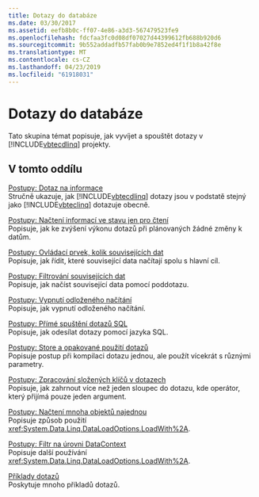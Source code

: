 ```yaml
---
title: Dotazy do databáze
ms.date: 03/30/2017
ms.assetid: eefb8b0c-ff07-4e86-a3d3-567479523fe9
ms.openlocfilehash: fdcfaa3fc0d08df07027d44399612fb688b920d6
ms.sourcegitcommit: 9b552addadfb57fab0b9e7852ed4f1f1b8a42f8e
ms.translationtype: MT
ms.contentlocale: cs-CZ
ms.lasthandoff: 04/23/2019
ms.locfileid: "61918031"
---
```

# <a name="querying-the-database"></a>Dotazy do databáze
Tato skupina témat popisuje, jak vyvíjet a spouštět dotazy v [!INCLUDE[vbtecdlinq](../../../../../../includes/vbtecdlinq-md.md)] projekty.  
  
## <a name="in-this-section"></a>V tomto oddílu  
 [Postupy: Dotaz na informace](../../../../../../docs/framework/data/adonet/sql/linq/how-to-query-for-information.md)  
 Stručně ukazuje, jak [!INCLUDE[vbtecdlinq](../../../../../../includes/vbtecdlinq-md.md)] dotazy jsou v podstatě stejný jako [!INCLUDE[vbteclinq](../../../../../../includes/vbteclinq-md.md)] dotazuje obecně.  
  
 [Postupy: Načtení informací ve stavu jen pro čtení](../../../../../../docs/framework/data/adonet/sql/linq/how-to-retrieve-information-as-read-only.md)  
 Popisuje, jak ke zvýšení výkonu dotazů při plánovaných žádné změny k datům.  
  
 [Postupy: Ovládací prvek, kolik souvisejících dat](../../../../../../docs/framework/data/adonet/sql/linq/how-to-control-how-much-related-data-is-retrieved.md)  
 Popisuje, jak řídit, které související data načítají spolu s hlavní cíl.  
  
 [Postupy: Filtrování souvisejících dat](../../../../../../docs/framework/data/adonet/sql/linq/how-to-filter-related-data.md)  
 Popisuje, jak načíst související data pomocí poddotazu.  
  
 [Postupy: Vypnutí odloženého načítání](../../../../../../docs/framework/data/adonet/sql/linq/how-to-turn-off-deferred-loading.md)  
 Popisuje, jak vypnutí odloženého načítání.  
  
 [Postupy: Přímé spuštění dotazů SQL](../../../../../../docs/framework/data/adonet/sql/linq/how-to-directly-execute-sql-queries.md)  
 Popisuje, jak odesílat dotazy pomocí jazyka SQL.  
  
 [Postupy: Store a opakované použití dotazů](../../../../../../docs/framework/data/adonet/sql/linq/how-to-store-and-reuse-queries.md)  
 Popisuje postup při kompilaci dotazu jednou, ale použít vícekrát s různými parametry.  
  
 [Postupy: Zpracování složených klíčů v dotazech](../../../../../../docs/framework/data/adonet/sql/linq/how-to-handle-composite-keys-in-queries.md)  
 Popisuje, jak zahrnout více než jeden sloupec do dotazu, kde operátor, který přijímá pouze jeden argument.  
  
 [Postupy: Načtení mnoha objektů najednou](../../../../../../docs/framework/data/adonet/sql/linq/how-to-retrieve-many-objects-at-once.md)  
 Popisuje způsob použití <xref:System.Data.Linq.DataLoadOptions.LoadWith%2A>.  
  
 [Postupy: Filtr na úrovni DataContext](../../../../../../docs/framework/data/adonet/sql/linq/how-to-filter-at-the-datacontext-level.md)  
 Popisuje další používání <xref:System.Data.Linq.DataLoadOptions.LoadWith%2A>.  
  
 [Příklady dotazů](../../../../../../docs/framework/data/adonet/sql/linq/query-examples.md)  
 Poskytuje mnoho příkladů dotazů.
